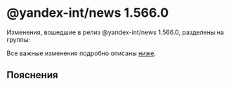 # @yandex-int/news 1.566.0

<!-- ЧЕЛОВЕЧЕСКОЕ ВСТУПЛЕНИЕ -->

Изменения, вошедшие в релиз @yandex-int/news 1.566.0, разделены на группы:

Все важные изменения подробно описаны [ниже](#Пояснения).

## Пояснения

